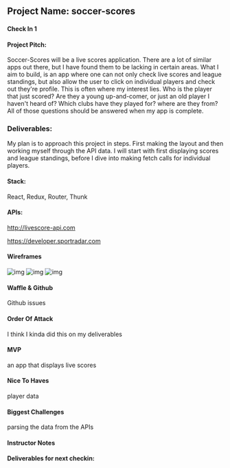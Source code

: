 ## Project Name: soccer-scores

#### Check In 1

#### Project Pitch:

Soccer-Scores will be a live scores application. There are a lot of similar apps out there, but I have found them to be lacking in certain areas. What I aim to build, is an app where one can not only check live scores and league standings, but also allow the user to click on individual players and check out they're profile. This is often where my interest lies. Who is the player that just scored? Are they a young up-and-comer, or just an old player I haven't heard of? Which clubs have they played for? where are they from? All of those questions should be answered when my app is complete.

### Deliverables:

My plan is to approach this project in steps. First making the layout and then working myself through the API data. I will start with first displaying scores and league standings, before I dive into making fetch calls for individual players. 

#### Stack:

React, Redux, Router, Thunk

#### APIs:

http://livescore-api.com

https://developer.sportradar.com

#### Wireframes

![img](https://thumb.ibb.co/iGxXWy/IMG_7926.jpg)
![img](https://thumb.ibb.co/h3ePdd/IMG_7927.jpg)
![img](https://thumb.ibb.co/nxdHyd/IMG_7928.jpg)


#### Waffle & Github

Github issues

#### Order Of Attack

I think I kinda did this on my deliverables

#### MVP

an app that displays live scores

#### Nice To Haves

player data

#### Biggest Challenges

parsing the data from the APIs

#### Instructor Notes

#### Deliverables for next checkin:
